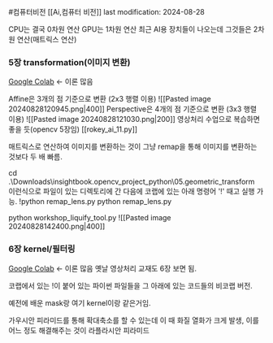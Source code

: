 #컴퓨터비전 
[[Ai,컴퓨터 비전]]
last modification: 2024-08-28


CPU는 결국 0차원 연산
GPU는 1차원 연산
최근 AI용 장치들이 나오는데 그것들은 2차원 연산(매트릭스 연산)

### 5장 transformation(이미지 변환)
[Google Colab](https://colab.research.google.com/drive/1XQiHfKnnAqb-wpODnJBCAKw0UG7BVqzI) <- 이론 많음

Affine은 3개의 점 기준으로 변환 (2x3 행렬 이용)
![[Pasted image 20240828120945.png|400]]
Perspective은 4개의 점 기준으로 변환 (3x3 행렬 이용)
![[Pasted image 20240828121030.png|200]]
영상처리 수업으로 복습하면 좋을 듯(opencv 5장임)
[[rokey_ai_11.py]]

매트릭스로 연산하여 이미지를 변환하는 것이 그냥 remap을 통해 이미지를 변환하는 것보다 두 배 빠름.

cd .\Downloads\insightbook.opencv_project_python\05.geometric_transform\
이런식으로 파일이 있는 디렉토리에 간 다음에 코랩에 있는 아래 명령어 '!' 때고 실행 가능.
!python remap_lens.py
python remap_lens.py

python workshop_liquify_tool.py
![[Pasted image 20240828142400.png|400]]

### 6장 kernel/필터링
[Google Colab](https://colab.research.google.com/drive/1hq7yfEAepPn7sZDZBrTiomFe2OSghsG9#scrollTo=SejGdE01I-_6) <- 이론 많음
옛날 영상처리 교재도 6장 보면 됨.

코랩에서 있는 !이 붙어 있는 파이썬 파일들을 그 아래에 있는 코드들의 비코랩 버전.

예전에 배운 mask랑 여기 kernel이랑 같은거임.

가우시안 피라미드를 통해 확대축소를 할 수 있는데 이 때 화질 열화가 크게 발생, 이를 어느 정도 해결해주는 것이 라플라시안 피라미드
